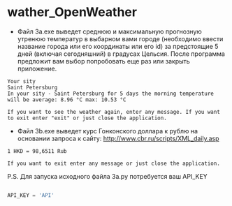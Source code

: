 # wather_OpenWeather

+ Файл 3a.exe выведет среднюю и максимальную прогнозную утренюю температур в выбарном вами городе
(необходимо ввести название города или его координаты или его id) за предстоящие 5 дней (включая сегодняшний) в градусах Цельсия.
После программа предложит вам выбор попробовать еще раз или закрыть приложение.

```
Your sity
Saint Petersburg
In your sity - Saint Petersburg for 5 days the morning temperature will be average: 8.96 °С max: 10.53 °С

If you want to see the weather again, enter any message. If you want to exit enter "exit" or just close the application.

```

+ Файл 3b.exe выведет курс Гонконского доллара к рублю на основании запроса к сайту: http://www.cbr.ru/scripts/XML_daily.asp

```
1 HKD = 98,6511 Rub

If you want to exit enter any message or just close the application.

```

P.S. Для запуска исходного файла 3a.py потребуется ваш API_KEY

```python

API_KEY = 'API'

```
